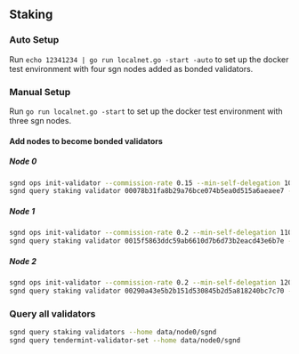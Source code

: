 ## Staking

### Auto Setup

Run `echo 12341234 | go run localnet.go -start -auto` to set up the docker test environment with four sgn nodes added as bonded validators.

### Manual Setup

Run `go run localnet.go -start` to set up the docker test environment with three sgn nodes.

#### Add nodes to become bonded validators

##### Node 0
```sh
sgnd ops init-validator --commission-rate 0.15 --min-self-delegation 1000 --keystore data/node0/keys/vethks0.json --home data/node0/sgnd
sgnd query staking validator 00078b31fa8b29a76bce074b5ea0d515a6aeaee7 --home data/node0/sgnd
```

##### Node 1
```sh
sgnd ops init-validator --commission-rate 0.2 --min-self-delegation 1100 --keystore data/node1/keys/vethks1.json --home data/node1/sgnd
sgnd query staking validator 0015f5863ddc59ab6610d7b6d73b2eacd43e6b7e --home data/node1/sgnd
```

##### Node 2
```sh
sgnd ops init-validator --commission-rate 0.2 --min-self-delegation 1200 --keystore data/node2/keys/vethks2.json --home data/node2/sgnd
sgnd query staking validator 00290a43e5b2b151d530845b2d5a818240bc7c70 --home data/node2/sgnd
```

### Query all validators

```sh
sgnd query staking validators --home data/node0/sgnd
sgnd query tendermint-validator-set --home data/node0/sgnd
```